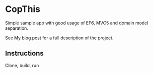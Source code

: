 # CopThis
Simple sample app with good usage of EF6, MVC5 and domain model separation.

See [My blog post](http://stevesspace.com/2016/02/cop-this-ef6-mvc5-starter/) for a full description of the project.

## Instructions

Clone, build, run
